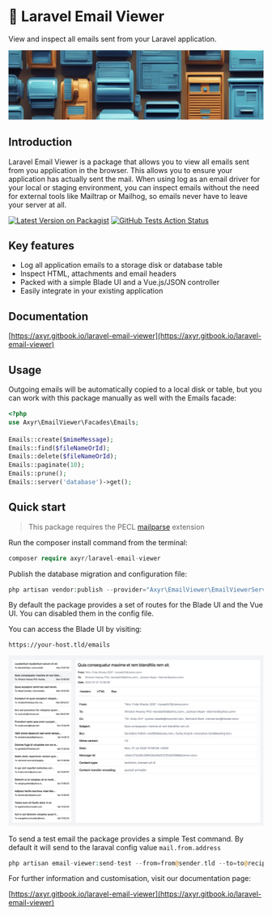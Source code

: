 # 📨 Laravel Email Viewer

View and inspect all emails sent from your Laravel application.

![](docs/img/mailboxes.png)

## Introduction

Laravel Email Viewer is a package that allows you to view all emails sent from you application in the browser. This allows you to ensure your application has actually sent the mail. When using log as
an email driver for your local or staging environment, you can inspect emails without the need for external tools like Mailtrap or Mailhog, so emails never have to leave your server at all.

[![Latest Version on Packagist](https://img.shields.io/packagist/v/axyr/laravel-email-viewer.svg?style=flat-square)](https://packagist.org/packages/axyr/laravel-email-viewer) [![GitHub Tests Action Status](https://img.shields.io/github/actions/workflow/status/spatie/laravel-permission/run-tests-L8.yml?branch=main\&label=Tests)](https://github.com/axyr/laravel-email-viewer/actions?query=workflow%3ATests+branch%3Amain)

## Key features

* Log all application emails to a storage disk or database table
* Inspect HTML, attachments and email headers
* Packed with a simple Blade UI and a Vue.js/JSON controller
* Easily integrate in your existing application

## Documentation

[https://axyr.gitbook.io/laravel-email-viewer](https://axyr.gitbook.io/laravel-email-viewer)

## Usage

Outgoing emails will be automatically copied to a local disk or table, but you can work with this package manually as well with the Emails facade:

```php
<?php
use Axyr\EmailViewer\Facades\Emails;

Emails::create($mimeMessage);
Emails::find($fileNameOrId);
Emails::delete($fileNameOrId);
Emails::paginate(10);
Emails::prune();
Emails::server('database')->get();
```

## Quick start

> This package requires the PECL [mailparse](https://www.php.net/manual/en/book.mailparse.php) extension

Run the composer install command from the terminal:

```php
composer require axyr/laravel-email-viewer
```

Publish the database migration and configuration file:

```php
php artisan vendor:publish --provider="Axyr\EmailViewer\EmailViewerServiceProvider"
```

By default the package provides a set of routes for the Blade UI and the Vue UI. You can disabled them in the config file.

You can access the Blade UI by visiting:

```
https://your-host.tld/emails
```

![](docs/img/screenshot.png)

To send a test email the package provides a simple Test command.
By default it will send to the laraval config value `mail.from.address`

```php
php artisan email-viewer:send-test --from=from@sender.tld --to=to@recipient.tld
```

For further information and customisation, visit our documentation page:

[https://axyr.gitbook.io/laravel-email-viewer](https://axyr.gitbook.io/laravel-email-viewer)
